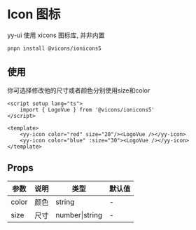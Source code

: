 <script setup lang="ts">
	import { LogoVue } from '@vicons/ionicons5'
</script>

# Icon 图标

<yy-p>yy-ui 使用 xicons 图标库, <yy-text type="error">并非内置</yy-text></yy-p>

```zsh
pnpn install @vicons/ionicons5
```

## 使用

<yy-p>
	你可选择修改他的尺寸或者颜色分别使用<yy-text code>size</yy-text>和<yy-text code>color</yy-text>
</yy-p>

<yy-icon color="red" size="20"><LogoVue /></yy-icon> <yy-icon color="blue" :size="30"><LogoVue /></yy-icon>

```vue
<script setup lang="ts">
	import { LogoVue } from '@vicons/ionicons5'
</script>

<template>
	<yy-icon color="red" size="20"/><LogoVue /></yy-icon>
	<yy-icon color="blue" :size="30"><LogoVue /></yy-icon>
</template>
```

## Props

| 参数  | 说明 | 类型           | 默认值 |
| ----- | ---- | -------------- | ------ |
| color | 颜色 | string         | -      |
| size  | 尺寸 | number\|string | -      |
